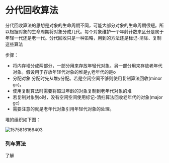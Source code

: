 # 分代回收算法

分代回收算法的思想是对象的生命周期不同，可能大部分对象的生命周期很短。所以根据对象的生命周期将对象分成几代。每个对象维护一个年龄计数来区分是属于年轻一代还是老一代。分代回收只是一种策略，用到的方法还是标记-清除、复制这些算法

步骤：

* 将内存堆分成两部分，一部分用来存放年轻代对象。另一部分用来存放老年代对象。假设用于存放年轻代对象的堆是y,老年代的是o
* 分配对象 分配时先从堆y分配。若是空闲空间不够则使用复制算法回收(minor gc)。
* 使用复制算法时需要将超过年龄的对象复制到老年代对象的堆
* 若复制对象到o时，没有空闲空间使用标记-清扫算法回收老年代的对象(major gc)
* 需要注意的就是老年代对象引用年轻代对象的处理。

堆的组织如下图：

![1575816166403](E:\doc\GC\assets\1575816166403.png)

### 列车算法

了解

